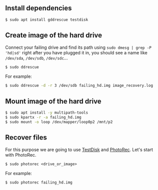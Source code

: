 Install dependencies
--------------------

```bash
$ sudo apt install gddrescue testdisk
```

Create image of the hard drive
------------------------------

Connect your failing drive and find its path using `sudo dmesg | grep -P 'hd|sd'` right after you have plugged it in, you should see a name like `/dev/sda`, `/dev/sdb`, `/dev/sdc`...

   ```bash
   $ sudo ddrescue 
   ```

   For example:
   ```bash
   $ sudo ddrescue -d -r 3 /dev/sdb failing_hd.img image_recovery.log
   ```

Mount image of the hard drive
-----------------------------

```bash
$ sudo apt install -y multipath-tools
$ sudo kpartx -r -a failing_hd.img
$ sudo mount -o loop /dev/mapper/loop0p2 /mnt/p2
```

Recover files
-------------
   For this purpose we are going to use [TestDisk](https://www.cgsecurity.org/wiki/TestDisk) and [PhotoRec](https://www.cgsecurity.org/wiki/PhotoRec). Let's start with PhotoRec.
   
   ```
   $ sudo photorec <drive_or_image>
   ```
   For example:
   ```
   $ sudo photorec failing_hd.img
   ```
